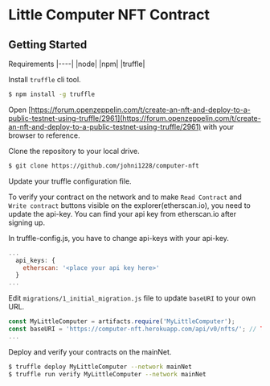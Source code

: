# Little Computer NFT Contract

## Getting Started

Requirements
|----|
|node|
|npm|
|truffle|

Install `truffle` cli tool.
```bash
$ npm install -g truffle
```

Open [https://forum.openzeppelin.com/t/create-an-nft-and-deploy-to-a-public-testnet-using-truffle/2961](https://forum.openzeppelin.com/t/create-an-nft-and-deploy-to-a-public-testnet-using-truffle/2961) with your browser to reference.

Clone the repository to your local drive.
```bash
$ git clone https://github.com/johni1228/computer-nft
```

Update your truffle configuration file.

To verify your contract on the network and to make `Read Contract` and `Write contract` buttons visible on the explorer(etherscan.io), you need to update the api-key. You can find your api key from etherscan.io after signing up.

In truffle-config.js, you have to change api-keys with your api-key.
```js
...
  api_keys: {
    etherscan: '<place your api key here>'
  }
...
```

Edit `migrations/1_initial_migration.js` file to update `baseURI` to your own URL.
```js
const MyLittleComputer = artifacts.require('MyLittleComputer');
const baseURI = 'https://computer-nft.herokuapp.com/api/v0/nfts/'; // TODO: update to your heroku app url
...
```

Deploy and verify your contracts on the mainNet.

```bash
$ truffle deploy MyLittleComputer --network mainNet
$ truffle run verify MyLittleComputer --network mainNet
```
